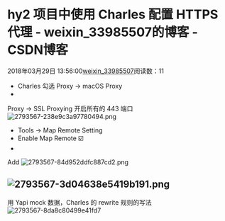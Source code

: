 # hy2 项目中使用 Charles 配置 HTTPS 代理 - weixin_33985507的博客 - CSDN博客
2018年03月29日 13:56:00[weixin_33985507](https://me.csdn.net/weixin_33985507)阅读数：11
- Charles 勾选 Proxy → macOS Proxy
- 
Proxy → SSL Proxying 开启所有的 443 端口
![2793567-238e9c3a97780494.png](https://upload-images.jianshu.io/upload_images/2793567-238e9c3a97780494.png)
- Tools → Map Remote Setting
- Enable Map Remote ☑️
- 
Add
![2793567-84d952ddfc887cd2.png](https://upload-images.jianshu.io/upload_images/2793567-84d952ddfc887cd2.png)

![2793567-3d04638e5419b191.png](https://upload-images.jianshu.io/upload_images/2793567-3d04638e5419b191.png)
- 
用 Yapi mock 数据，Charles 的 rewrite 规则的写法
![2793567-8da8c80499e41fd7](https://upload-images.jianshu.io/upload_images/2793567-8da8c80499e41fd7)
